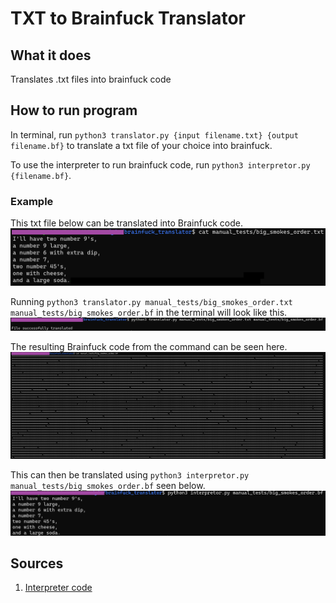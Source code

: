 # TXT to Brainfuck Translator

## What it does
Translates .txt files into brainfuck code

## How to run program
In terminal, run `python3 translator.py {input filename.txt} {output filename.bf}` to translate a txt file of your choice into brainfuck.

To use the interpreter to run brainfuck code, run `python3 interpretor.py {filename.bf}`.

### Example
This txt file below can be translated into Brainfuck code.
![original](manual_tests/screenshots/c4.png)

Running `python3 translator.py manual_tests/big_smokes_order.txt manual_tests/big_smokes_order.bf` in the terminal will look like this.
![translate](manual_tests/screenshots/c1.png)


The resulting Brainfuck code from the command can be seen here.
![bf](manual_tests/screenshots/c3.png)


This can then be translated using `python3 interpretor.py manual_tests/big_smokes_order.bf` seen below.
![output](manual_tests/screenshots/c2.png)

## Sources
1. [Interpreter code](https://mathspp.com/blog/writing-interpreter-in-15-loc)